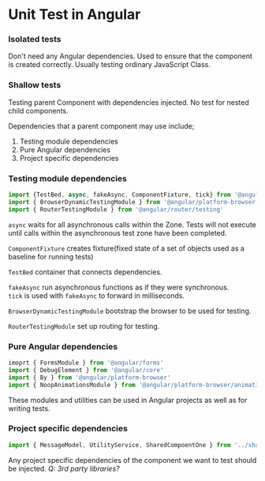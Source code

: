# Unit Test in Angular

### Isolated tests
Don't need any Angular dependencies. Used to ensure that the component is created correctly.
Usually testing ordinary JavaScript Class.

### Shallow tests
Testing parent Component with dependencies injected.
No test for nested child components.

Dependencies that a parent component may use include;
1) Testing module dependencies
2) Pure Angular dependencies
3) Project specific dependencies

### Testing module dependencies
```ts
import {TestBed, async, fakeAsync, ComponentFixture, tick} from '@angular/core/testing'
import { BrowserDynamicTestingModule } from '@angular/platform-browser-dynaminc/testing'
import { RouterTestingModule } from '@angular/router/testing'
```

`async` waits for all asynchronous calls within the Zone. Tests will not execute until calls within the asynchronous test zone have been completed.

`ComponentFixture` creates fixture(fixed state of a set of objects used as a baseline for running tests)

`TestBed` container that connects dependencies.

`fakeAsync` run asynchronous functions as if they were synchronous.  
`tick` is used with `fakeAsync` to forward in milliseconds.

`BrowserDynamicTestingModule` bootstrap the browser to be used for testing.

`RouterTestingModule` set up routing for testing.


### Pure Angular dependencies
```ts
imoprt { FormsModule } from '@angular/forms'
import { DebugElement } from '@angular/core'
import { By } from '@angular/platform-browser'
import { NoopAnimationsModule } from '@angular/platform-browser/animation'
```
These modules and utilities can be used in Angular projects as well as for writing tests.

### Project specific dependencies
```ts
import { MessageModel, UtilityService, SharedCompoentOne } from '../shared'
```
Any project specific dependencies of the component we want to test should be injected.
*Q: 3rd party libraries?*









